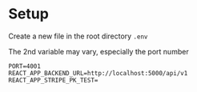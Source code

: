 # Setup

Create a new file in the root directory `.env`

The 2nd variable may vary, especially the port number

```
PORT=4001
REACT_APP_BACKEND_URL=http://localhost:5000/api/v1
REACT_APP_STRIPE_PK_TEST=
```
